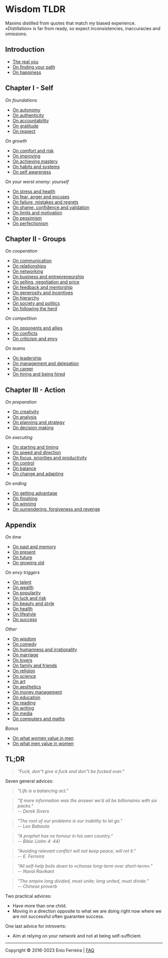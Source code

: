 # Wisdom TLDR

Maxims distilled from quotes that match *my* biased experience.  
«Distillation» is far from ready, so expect inconsistencies, inaccuracies and omissions.

<!--
Distillation of a decade of self-help books and browsing procrastination.
Principles on difficult subjects / Concise answers to difficult questions
-->

## Introduction

- [The real you](/chapters/introduction.md#the-real-you)
- [On finding your path](/chapters/introduction.md#on-finding-your-path)
- [On happiness](/chapters/introduction.md#on-happiness)





## Chapter I - Self

*On foundations*
- [On autonomy](/chapters/chapter_1_self.md#on-autonomy)
- [On authenticity](/chapters/chapter_1_self.md#on-authenticity)
- [On accountability](/chapters/chapter_1_self.md#on-accountability)
- [On gratitude](/chapters/chapter_1_self.md#on-gratitude)
- [On respect](/chapters/chapter_1_self.md#on-respect)

*On growth*
- [On comfort and risk](/chapters/chapter_1_self.md#on-comfort-and-risk)
- [On improving](/chapters/chapter_1_self.md#on-improving)
- [On achieving mastery](/chapters/chapter_1_self.md#on-achieving-mastery)
- [On habits and systems](/chapters/chapter_1_self.md#on-habits-and-systems)
- [On self awareness](/chapters/chapter_1_self.md#on-self-awareness)

*On your worst enemy: yourself*
- [On stress and health](/chapters/chapter_1_self.md#on-stress-and-health)
- [On fear, anger and excuses](/chapters/chapter_1_self.md#on-fear-anger-and-excuses)
- [On failure, mistakes and regrets](/chapters/chapter_1_self.md#on-failure-mistakes-and-regrets)
- [On shame, confidence and validation](/chapters/chapter_1_self.md#on-shame-confidence-and-validation)
- [On limits and motivation](/chapters/chapter_1_self.md#on-limits-and-motivation)
- [On pessimism](/chapters/chapter_1_self.md#on-pessimism)
- [On perfectionism](/chapters/chapter_1_self.md#on-perfectionism)






## Chapter II - Groups

*On cooperation*
- [On communication](/chapters/chapter_2_groups.md#on-communication)
- [On relationships](/chapters/chapter_2_groups.md#on-relationships)
- [On networking](/chapters/chapter_2_groups.md#on-networking)
- [On business and entrepreneurship](/chapters/chapter_2_groups.md#on-business-and-entrepreneurship)
- [On selling, negotiation and price](/chapters/chapter_2_groups.md#on-selling-negotiation-and-price)
- [On feedback and mentorship](/chapters/chapter_2_groups.md#on-feedback-and-mentorship)
- [On generosity and incentives](/chapters/chapter_2_groups.md#on-generosity-and-incentives)
- [On hierarchy](/chapters/chapter_2_groups.md#on-hierarchy)
- [On society and politics](/chapters/chapter_2_groups.md#on-society-and-politics)
- [On following the herd](/chapters/chapter_2_groups.md#on-following-the-herd)

*On competition*
- [On opponents and allies](/chapters/chapter_2_groups.md#on-opponents-and-allies)
- [On conflicts](/chapters/chapter_2_groups.md#on-conflicts)
- [On criticism and envy](/chapters/chapter_2_groups.md#on-criticism-and-envy)

*On teams*
- [On leadership](/chapters/chapter_2_groups.md#on-leadership)
- [On management and delegation](/chapters/chapter_2_groups.md#on-management-and-delegation)
- [On career](/chapters/chapter_2_groups.md#on-career)
- [On hiring and being hired](/chapters/chapter_2_groups.md#on-hiring-and-being-hired)






## Chapter III - Action

*On preparation*
- [On creativity](/chapters/chapter_3_action.md#on-creativity)
- [On analysis](/chapters/chapter_3_action.md#on-analysis)
- [On planning and strategy](/chapters/chapter_3_action.md#on-planning-and-strategy)
- [On decision making](/chapters/chapter_3_action.md#on-decision-making)

*On executing*
- [On starting and timing](/chapters/chapter_3_action.md#on-starting-and-timing)
- [On speed and direction](/chapters/chapter_3_action.md#on-speed-and-direction)
- [On focus, priorities and productivity](/chapters/chapter_3_action.md#on-focus-priorities-and-productivity)
- [On control](/chapters/chapter_3_action.md#on-control)
- [On balance](/chapters/chapter_3_action.md#on-balance)
- [On change and adapting](/chapters/chapter_3_action.md#on-change-and-adapting)

*On ending*
- [On getting advantage](/chapters/chapter_3_action.md#on-getting-advantage)
- [On finishing](/chapters/chapter_3_action.md#on-finishing)
- [On winning](/chapters/chapter_3_action.md#on-winning)
- [On surrendering, forgiveness and revenge](/chapters/chapter_3_action.md#on-surrendering-forgiveness-and-revenge)






## Appendix

*On time*
- [On past and memory](/chapters/chapter_appendix.md#on-past-and-memory)
- [On present](/chapters/chapter_appendix.md#on-present)
- [On future](/chapters/chapter_appendix.md#on-future)
- [On growing old](/chapters/chapter_appendix.md#on-growing-old)

*On envy triggers*
- [On talent](/chapters/chapter_appendix.md#on-talent)
- [On wealth](/chapters/chapter_appendix.md#on-wealth)
- [On popularity](/chapters/chapter_appendix.md#on-popularity)
- [On luck and risk](/chapters/chapter_appendix.md#on-luck-and-risk)
- [On beauty and style](/chapters/chapter_appendix.md#on-beauty-and-style)
- [On health](/chapters/chapter_appendix.md#on-health)
- [On lifestyle](/chapters/chapter_appendix.md#on-lifestyle)
- [On success](/chapters/chapter_appendix.md#on-success)

*Other*
- [On wisdom](/chapters/chapter_appendix.md#on-wisdom)
- [On comedy](/chapters/chapter_appendix.md#on-comedy)
- [On humanness and irrationality](/chapters/chapter_appendix.md#on-humanness-and-irrationality)
- [On marriage](/chapters/chapter_appendix.md#on-marriage)
- [On lovers](/chapters/chapter_appendix.md#on-lovers)
- [On family and friends](/chapters/chapter_appendix.md#on-family-and-friends)
- [On religion](/chapters/chapter_appendix.md#on-religion)
- [On science](/chapters/chapter_appendix.md#on-science)
- [On art](/chapters/chapter_appendix.md#on-art)
- [On aesthetics](/chapters/chapter_appendix.md#on-aesthetics)
- [On money management](/chapters/chapter_appendix.md#on-money-management)
- [On education](/chapters/chapter_appendix.md#on-education)
- [On reading](/chapters/chapter_appendix.md#on-reading)
- [On writing](/chapters/chapter_appendix.md#on-writing)
- [On media](/chapters/chapter_appendix.md#on-media)
- [On computers and maths](/chapters/chapter_appendix.md#on-computers-and-maths)

*Bonus*
- [On what women value in men](/chapters/chapter_appendix.md#on-what-women-value-in-men)
- [On what men value in women](/chapters/chapter_appendix.md#on-what-men-value-in-women)






## TL;DR

> *"Fuck, don"t give a fuck and don"t be fucked over."*

Seven general advices:

> *"Life is a balancing act."*

> *"If more information was the answer we’d all be billionaires with six packs."  
-- Derek Sivers*

> *"The root of our problems is our inability to let go."  
-- Leo Babauta*

> *"A prophet has no honour in his own country."  
-- Bible (John 4: 44)*

> *"Avoiding relevant conflict will not keep peace, will rot it."  
-- E. Ferreira*

> *"All self-help boils down to «choose long-term over short-term»."  
-- Naval Ravikant*

> *"The empire long divided, must unite; long united, must divide."  
-- Chinese proverb*

Two practical advices:  

- Have more than one child.  
- Moving in a direction opposite to what we are doing right now where we are not successful often guarantee success.

One last advice for introverts:

- Aim at relying on your network and not at being self-sufficient.

<hr>

Copyright © 2016-2023 Enio Ferreira | [FAQ](FAQ.md)